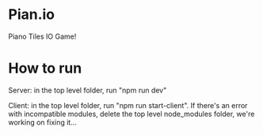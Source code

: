 # Pian.io
Piano Tiles IO Game!

# How to run

Server: in the top level folder, run "npm run dev"

Client: in the top level folder, run "npm run start-client". If there's an error with incompatible modules, delete the top level node_modules folder, we're working on fixing it...